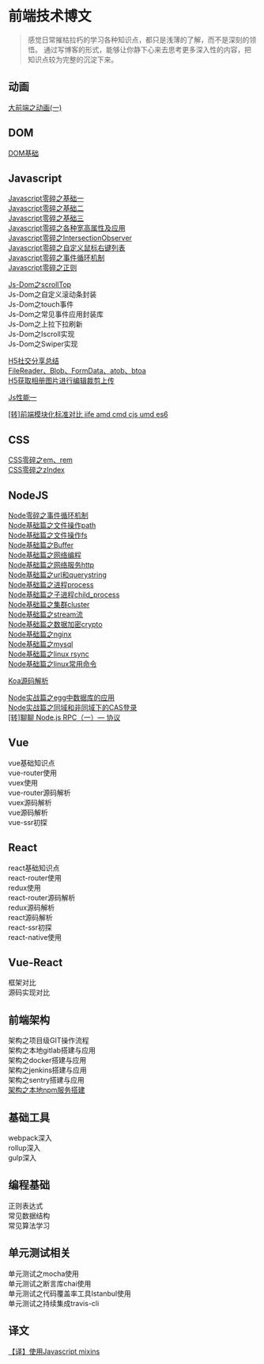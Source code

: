 # 前端技术博文
> 感觉日常摧枯拉朽的学习各种知识点，都只是浅薄的了解，而不是深刻的领悟。
> 通过写博客的形式，能够让你静下心来去思考更多深入性的内容，把知识点较为完整的沉淀下来。     

## 动画    
[大前端之动画(一)](https://github.com/kekobin/blog/issues/8)    

## DOM            
[DOM基础](https://github.com/kekobin/blog/issues/19)   


## Javascript            
[Javascript零碎之基础一](https://github.com/kekobin/blog/issues/48)   
[Javascript零碎之基础二](https://github.com/kekobin/blog/issues/49)   
[Javascript零碎之基础三](https://github.com/kekobin/blog/issues/50)   
[Javascript零碎之各种宽高属性及应用](https://github.com/kekobin/blog/issues/1)   
[Javascript零碎之IntersectionObserver](https://github.com/kekobin/blog/issues/2)   
[Javascript零碎之自定义鼠标右键列表](https://github.com/kekobin/blog/issues/5)     
[Javascript零碎之事件循环机制](https://github.com/kekobin/blog/issues/51)     
[Javascript零碎之正则](https://github.com/kekobin/blog/issues/18)                     

[Js-Dom之scrollTop](https://github.com/kekobin/blog/issues/7)   
Js-Dom之自定义滚动条封装      
Js-Dom之touch事件         
Js-Dom之常见事件应用封装库   
Js-Dom之上拉下拉刷新     
Js-Dom之Iscroll实现    
Js-Dom之Swiper实现    

[H5社交分享总结](https://github.com/kekobin/blog/issues/42)     
[FileReader、Blob、FormData、atob、btoa](https://github.com/kekobin/blog/issues/44)     
[H5获取相册图片进行编辑裁剪上传](https://github.com/kekobin/blog/issues/43)     

[Js性能一](https://github.com/kekobin/blog/issues/20) 

[[转]前端模块化标准对比 iife amd cmd cjs umd es6](https://github.com/kekobin/blog/issues/55)

## CSS
[CSS零碎之em、rem](https://github.com/kekobin/blog/issues/4)    
[CSS零碎之zIndex](https://github.com/kekobin/blog/issues/6)   

## NodeJS     
[Node零碎之事件循环机制](https://github.com/kekobin/blog/issues/52)   
[Node基础篇之文件操作path](https://github.com/kekobin/blog/issues/16)   
[Node基础篇之文件操作fs](https://github.com/kekobin/blog/issues/9)   
[Node基础篇之Buffer](https://github.com/kekobin/blog/issues/30)   
[Node基础篇之网络编程](https://github.com/kekobin/blog/issues/32)    
[Node基础篇之网络服务http](https://github.com/kekobin/blog/issues/33)     
[Node基础篇之url和querystring](https://github.com/kekobin/blog/issues/34)    
[Node基础篇之进程process](https://github.com/kekobin/blog/issues/35)    
[Node基础篇之子进程child_process](https://github.com/kekobin/blog/issues/36)  
[Node基础篇之集群cluster](https://github.com/kekobin/blog/issues/38)  
[Node基础篇之stream流](https://github.com/kekobin/blog/issues/39)  
[Node基础篇之数据加密crypto](https://github.com/kekobin/blog/issues/40)         
[Node基础篇之nginx](https://github.com/kekobin/blog/issues/12)    
[Node基础篇之mysql](https://github.com/kekobin/blog/issues/11)      
[Node基础篇之linux rsync](https://github.com/kekobin/blog/issues/10)        
[Node基础篇之linux常用命令](https://github.com/kekobin/blog/issues/24)     

[Koa源码解析](https://github.com/kekobin/blog/issues/41) 

[Node实战篇之egg中数据库的应用](https://github.com/kekobin/blog/issues/15)  
[Node实战篇之同域和非同域下的CAS登录](https://github.com/kekobin/blog/issues/28)  
[[转]聊聊 Node.js RPC（一）— 协议](https://github.com/kekobin/blog/issues/31)     

## Vue           
vue基础知识点           
vue-router使用            
vuex使用            
vue-router源码解析        
vuex源码解析                    
vue源码解析             
vue-ssr初探                

## React      
react基础知识点         
react-router使用     
redux使用           
react-router源码解析              
redux源码解析               
react源码解析             
react-ssr初探            
react-native使用             

## Vue-React             
框架对比            
源码实现对比                 

## 前端架构
架构之项目级GIT操作流程   
架构之本地gitlab搭建与应用        
架构之docker搭建与应用     
架构之jenkins搭建与应用     
架构之sentry搭建与应用       
[架构之本地npm服务搭建](https://github.com/kekobin/blog/issues/26)       

## 基础工具       
webpack深入            
rollup深入         
gulp深入              

## 编程基础         
正则表达式          
常见数据结构         
常见算法学习              

## 单元测试相关   
单元测试之mocha使用   
单元测试之断言库chai使用   
单元测试之代码覆盖率工具Istanbul使用      
单元测试之持续集成travis-cli   


## 译文
[【译】使用Javascript mixins](https://github.com/kekobin/blog/issues/3)
